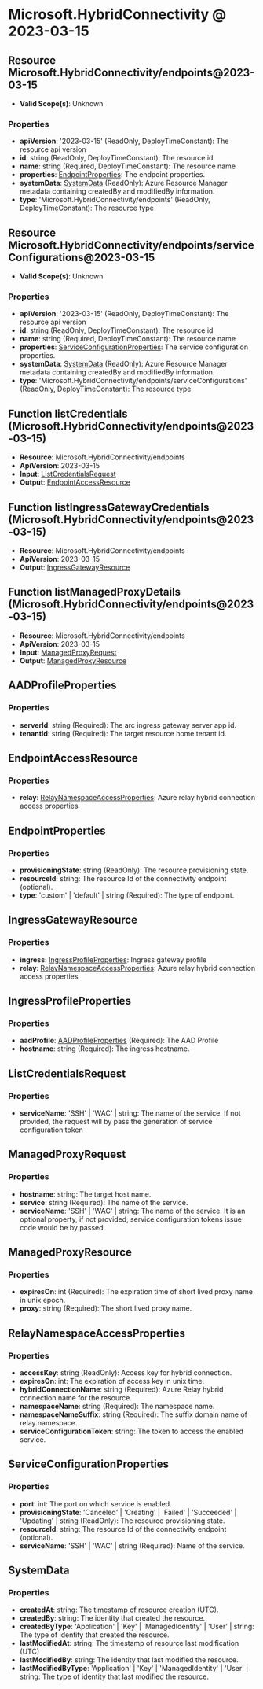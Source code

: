 # Microsoft.HybridConnectivity @ 2023-03-15

## Resource Microsoft.HybridConnectivity/endpoints@2023-03-15
* **Valid Scope(s)**: Unknown
### Properties
* **apiVersion**: '2023-03-15' (ReadOnly, DeployTimeConstant): The resource api version
* **id**: string (ReadOnly, DeployTimeConstant): The resource id
* **name**: string (Required, DeployTimeConstant): The resource name
* **properties**: [EndpointProperties](#endpointproperties): The endpoint properties.
* **systemData**: [SystemData](#systemdata) (ReadOnly): Azure Resource Manager metadata containing createdBy and modifiedBy information.
* **type**: 'Microsoft.HybridConnectivity/endpoints' (ReadOnly, DeployTimeConstant): The resource type

## Resource Microsoft.HybridConnectivity/endpoints/serviceConfigurations@2023-03-15
* **Valid Scope(s)**: Unknown
### Properties
* **apiVersion**: '2023-03-15' (ReadOnly, DeployTimeConstant): The resource api version
* **id**: string (ReadOnly, DeployTimeConstant): The resource id
* **name**: string (Required, DeployTimeConstant): The resource name
* **properties**: [ServiceConfigurationProperties](#serviceconfigurationproperties): The service configuration properties.
* **systemData**: [SystemData](#systemdata) (ReadOnly): Azure Resource Manager metadata containing createdBy and modifiedBy information.
* **type**: 'Microsoft.HybridConnectivity/endpoints/serviceConfigurations' (ReadOnly, DeployTimeConstant): The resource type

## Function listCredentials (Microsoft.HybridConnectivity/endpoints@2023-03-15)
* **Resource**: Microsoft.HybridConnectivity/endpoints
* **ApiVersion**: 2023-03-15
* **Input**: [ListCredentialsRequest](#listcredentialsrequest)
* **Output**: [EndpointAccessResource](#endpointaccessresource)

## Function listIngressGatewayCredentials (Microsoft.HybridConnectivity/endpoints@2023-03-15)
* **Resource**: Microsoft.HybridConnectivity/endpoints
* **ApiVersion**: 2023-03-15
* **Output**: [IngressGatewayResource](#ingressgatewayresource)

## Function listManagedProxyDetails (Microsoft.HybridConnectivity/endpoints@2023-03-15)
* **Resource**: Microsoft.HybridConnectivity/endpoints
* **ApiVersion**: 2023-03-15
* **Input**: [ManagedProxyRequest](#managedproxyrequest)
* **Output**: [ManagedProxyResource](#managedproxyresource)

## AADProfileProperties
### Properties
* **serverId**: string (Required): The arc ingress gateway server app id.
* **tenantId**: string (Required): The target resource home tenant id.

## EndpointAccessResource
### Properties
* **relay**: [RelayNamespaceAccessProperties](#relaynamespaceaccessproperties): Azure relay hybrid connection access properties

## EndpointProperties
### Properties
* **provisioningState**: string (ReadOnly): The resource provisioning state.
* **resourceId**: string: The resource Id of the connectivity endpoint (optional).
* **type**: 'custom' | 'default' | string (Required): The type of endpoint.

## IngressGatewayResource
### Properties
* **ingress**: [IngressProfileProperties](#ingressprofileproperties): Ingress gateway profile
* **relay**: [RelayNamespaceAccessProperties](#relaynamespaceaccessproperties): Azure relay hybrid connection access properties

## IngressProfileProperties
### Properties
* **aadProfile**: [AADProfileProperties](#aadprofileproperties) (Required): The AAD Profile
* **hostname**: string (Required): The ingress hostname.

## ListCredentialsRequest
### Properties
* **serviceName**: 'SSH' | 'WAC' | string: The name of the service. If not provided, the request will by pass the generation of service configuration token

## ManagedProxyRequest
### Properties
* **hostname**: string: The target host name.
* **service**: string (Required): The name of the service.
* **serviceName**: 'SSH' | 'WAC' | string: The name of the service. It is an optional property, if not provided, service configuration tokens issue code would be by passed.

## ManagedProxyResource
### Properties
* **expiresOn**: int (Required): The expiration time of short lived proxy name in unix epoch.
* **proxy**: string (Required): The short lived proxy name.

## RelayNamespaceAccessProperties
### Properties
* **accessKey**: string (ReadOnly): Access key for hybrid connection.
* **expiresOn**: int: The expiration of access key in unix time.
* **hybridConnectionName**: string (Required): Azure Relay hybrid connection name for the resource.
* **namespaceName**: string (Required): The namespace name.
* **namespaceNameSuffix**: string (Required): The suffix domain name of relay namespace.
* **serviceConfigurationToken**: string: The token to access the enabled service.

## ServiceConfigurationProperties
### Properties
* **port**: int: The port on which service is enabled.
* **provisioningState**: 'Canceled' | 'Creating' | 'Failed' | 'Succeeded' | 'Updating' | string (ReadOnly): The resource provisioning state.
* **resourceId**: string: The resource Id of the connectivity endpoint (optional).
* **serviceName**: 'SSH' | 'WAC' | string (Required): Name of the service.

## SystemData
### Properties
* **createdAt**: string: The timestamp of resource creation (UTC).
* **createdBy**: string: The identity that created the resource.
* **createdByType**: 'Application' | 'Key' | 'ManagedIdentity' | 'User' | string: The type of identity that created the resource.
* **lastModifiedAt**: string: The timestamp of resource last modification (UTC)
* **lastModifiedBy**: string: The identity that last modified the resource.
* **lastModifiedByType**: 'Application' | 'Key' | 'ManagedIdentity' | 'User' | string: The type of identity that last modified the resource.

